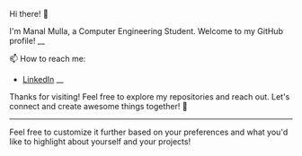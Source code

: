 Hi there! 👋

I'm Manal Mulla, a Computer Engineering Student. Welcome to my GitHub profile!
__

📫 How to reach me:
- [LinkedIn](https://www.linkedin.com/in/manal-mulla-380622301/)
__

Thanks for visiting! Feel free to explore my repositories and reach out. Let's connect and create awesome things together! 🚀

--- 

Feel free to customize it further based on your preferences and what you'd like to highlight about yourself and your projects!
